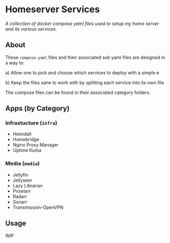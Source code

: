 # Homeserver Services
_A collection of docker compose yaml files used to setup my home server and its various services._

## About
These `compose.yaml` files and their associated sub yaml files are designed in a way to:

a) Allow one to pick and choose which services to deploy with a simple `#`

b) Keep the files sane to work with by splitting each service into its own file

The compose files can be found in their associated category folders.

## Apps (by Category)

### Infrastucture (`infra`)
- Heimdall
- Homebridge
- Nginx Proxy Manager
- Uptime Kuma

### Media (`media`)
- Jellyfin
- Jellyseer
- Lazy Librarian
- Prowlarr
- Radarr
- Sonarr
- Transmission-OpenVPN

## Usage
WIP
